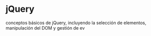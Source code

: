 # jQuery
 conceptos básicos de jQuery, incluyendo la selección de elementos, manipulación del DOM y gestión de ev

